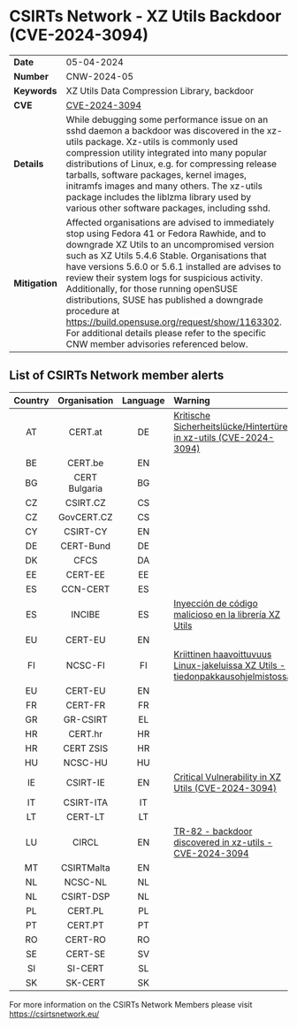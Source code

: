 # CSIRTs Network - XZ Utils Backdoor (CVE-2024-3094)
|   |   |
|---|---|
| **Date** | 05-04-2024 |
| **Number** | CNW-2024-05 | 
| **Keywords** | XZ Utils Data Compression Library, backdoor | 
| **CVE** | [CVE-2024-3094](https://www.openwall.com/lists/oss-security/2024/03/29/4) | 
| **Details** | While debugging some performance issue on an sshd daemon a backdoor was discovered in the xz-utils package. Xz-utils is commonly used compression utility integrated into many popular distributions of Linux, e.g. for compressing release tarballs, software packages, kernel images, initramfs images and many others. The xz-utils package includes the liblzma library used by various other software packages, including sshd. |
| **Mitigation** | Affected organisations are advised to immediately stop using Fedora 41 or Fedora Rawhide, and to downgrade XZ Utils to an uncompromised version such as XZ Utils 5.4.6 Stable. Organisations that have versions 5.6.0 or 5.6.1 installed are advises to review their system logs for suspicious activity. Additionally, for those running openSUSE distributions, SUSE has published a downgrade procedure at https://build.opensuse.org/request/show/1163302. For additional details please refer to the specific CNW member advisories referenced below. |

## List of CSIRTs Network member alerts

| Country | Organisation | Language | Warning |
| :-----: | :----------: | :------: | :------ | 
| AT | CERT.at | DE | [Kritische Sicherheitslücke/Hintertüre in xz-utils (CVE-2024-3094)](https://cert.at/de/warnungen/2024/3/kritische-sicherheitslucke-in-fedora-41-und-fedora-rawhide-bibliothek-xz) |
| BE | CERT.be | EN | |
| BG | CERT Bulgaria | BG | |
| CZ | CSIRT.CZ | CS | |
| CZ | GovCERT.CZ | CS | |
| CY | CSIRT-CY | EN | |
| DE | CERT-Bund | DE | |
| DK | CFCS | DA | |
| EE | CERT-EE | EE | |
| ES | CCN-CERT | ES | |
| ES | INCIBE | ES | [Inyección de código malicioso en la librería XZ Utils](https://www.incibe.es/incibe-cert/alerta-temprana/avisos/inyeccion-de-codigo-malicioso-en-la-libreria-xz-utils) |
| EU | CERT-EU | EN | |
| FI | NCSC-FI | FI | [Kriittinen haavoittuvuus Linux-jakeluissa XZ Utils -tiedonpakkausohjelmistossa](https://www.kyberturvallisuuskeskus.fi/fi/haavoittuvuus_10/2024) |
| EU | CERT-EU | EN | |
| FR | CERT-FR | FR | |
| GR | GR-CSIRT | EL | |
| HR | CERT.hr | HR | |
| HR | CERT ZSIS | HR | |
| HU | NCSC-HU | HU | |
| IE | CSIRT-IE | EN | [Critical Vulnerability in XZ Utils (CVE-2024-3094)](https://www.ncsc.gov.ie/pdfs/2403290139_Critical_vulnerability_in_XZ_Utils.pdf) |
| IT | CSIRT-ITA | IT | |
| LT | CERT-LT | LT | |
| LU | CIRCL | EN | [TR-82 - backdoor discovered in xz-utils - CVE-2024-3094](https://circl.lu/pub/tr-82/)|
| MT | CSIRTMalta | EN | |
| NL | NCSC-NL | NL | |
| NL | CSIRT-DSP | NL | |
| PL | CERT.PL | PL | |
| PT | CERT.PT | PT | |
| RO | CERT-RO | RO | |
| SE | CERT-SE | SV | |
| SI | SI-CERT | SL | |
| SK | SK-CERT | SK | |

 

For more information on the CSIRTs Network Members please visit https://csirtsnetwork.eu/ 
